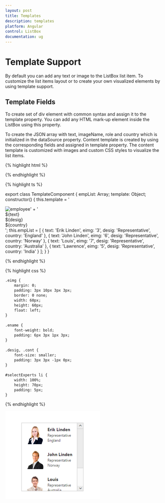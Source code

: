 ```yaml
---
layout: post
title: Templates
description: templates
platform: Angular
control: ListBox
documentation: ug
---
```


# Template Support

By default you can add any text or image to the ListBox list item. To customize the list items layout or to create your own visualized elements by using template support.

## Template Fields

To create set of div element with common syntax and assign it to the template property. You can add any HTML mark-up element inside the ListBox using this property.

To create the JSON array with text, imageName, role and country which is initialized in the dataSource property. Content template is created by using the corresponding fields and assigned in template property. The content template is customized with images and custom CSS styles to visualize the list items.

{% highlight html %}

   <div class="frame">
       <div class="ctrllabel"></div>
           <div id="controlitem">
               <ej-listbox id="selectExperts" [dataSource]="empList" [template]="template"></ej-listbox>
           </div>
  </div>
    
{% endhighlight %}

{% highlight ts %}

export class TemplateComponent {
    empList: Array<any>;
    template: Object;
    constructor() {
        this.template = '<div><img class="eimg" src="app/content/images/Employees/${eimg}.png" alt="employee"/>' +
            '<div class="ename"> ${text} </div><div class="desig"> ${desig} </div><div class="cont"> ${country} </div></div>';
        this.empList = [
            { text: 'Erik Linden', eimg: '3', desig: 'Representative', country: 'England' }, { text: 'John Linden', eimg: '6', desig: 'Representative', country: 'Norway' },
            { text: 'Louis', eimg: '7', desig: 'Representative', country: 'Australia' }, { text: 'Lawrence', eimg: '5', desig: 'Representative', country: 'India' }
        ];
    }
}

{% endhighlight %}

{% highlight css %}

    .eimg {
        margin: 0;
        padding: 3px 10px 3px 3px;
        border: 0 none;
        width: 60px;
        height: 60px;
        float: left;
    }

    .ename {
        font-weight: bold;
        padding: 6px 3px 1px 3px;
    }

    .desig, .cont {
        font-size: smaller;
        padding: 3px 3px -1px 0px;
    }

    #selectExperts li {
        width: 100%;
        height: 70px;
        padding: 5px;
    }
     
{% endhighlight %}

![](Templates_Images\templates_img1.png)

